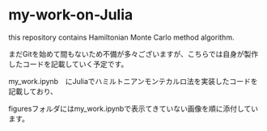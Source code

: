 # my-work-on-Julia
this repository contains Hamiltonian Monte Carlo method algorithm.

まだGitを始めて間もないため不備が多々ございますが、こちらでは自身が製作したコードを記載していく予定です。

my_work.ipynb　にJuliaでハミルトニアンモンテカルロ法を実装したコードを記載しており、

figuresフォルダにはmy_work.ipynbで表示てきていない画像を順に添付しています。
